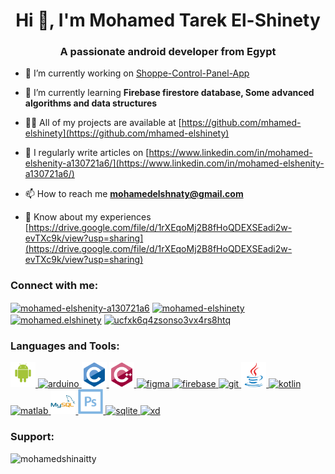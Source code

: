 <h1 align="center">Hi 👋, I'm Mohamed Tarek El-Shinety</h1>
<h3 align="center">A passionate android developer from Egypt</h3>

- 🔭 I’m currently working on [Shoppe-Control-Panel-App](https://github.com/mhamed-elshinety/ShoppeControlPanel)

- 🌱 I’m currently learning **Firebase firestore database, Some advanced algorithms and data structures**

- 👨‍💻 All of my projects are available at [https://github.com/mhamed-elshinety](https://github.com/mhamed-elshinety)

- 📝 I regularly write articles on [https://www.linkedin.com/in/mohamed-elshenity-a130721a6/](https://www.linkedin.com/in/mohamed-elshenity-a130721a6/)

- 📫 How to reach me **mohamedelshnaty@gmail.com**

- 📄 Know about my experiences [https://drive.google.com/file/d/1rXEqoMj2B8fHoQDEXSEadi2w-evTXc9k/view?usp=sharing](https://drive.google.com/file/d/1rXEqoMj2B8fHoQDEXSEadi2w-evTXc9k/view?usp=sharing)

<h3 align="left">Connect with me:</h3>
<p align="left">
<a href="https://linkedin.com/in/mohamed-elshenity-a130721a6" target="blank"><img align="center" src="https://raw.githubusercontent.com/rahuldkjain/github-profile-readme-generator/master/src/images/icons/Social/linked-in-alt.svg" alt="mohamed-elshenity-a130721a6" height="30" width="40" /></a>
<a href="https://stackoverflow.com/users/mohamed-elshinety" target="blank"><img align="center" src="https://raw.githubusercontent.com/rahuldkjain/github-profile-readme-generator/master/src/images/icons/Social/stack-overflow.svg" alt="mohamed-elshinety" height="30" width="40" /></a>
<a href="https://fb.com/mohamed.elshinety" target="blank"><img align="center" src="https://raw.githubusercontent.com/rahuldkjain/github-profile-readme-generator/master/src/images/icons/Social/facebook.svg" alt="mohamed.elshinety" height="30" width="40" /></a>
<a href="https://www.youtube.com/c/ucfxk6q4zsonso3vx4rs8htq" target="blank"><img align="center" src="https://raw.githubusercontent.com/rahuldkjain/github-profile-readme-generator/master/src/images/icons/Social/youtube.svg" alt="ucfxk6q4zsonso3vx4rs8htq" height="30" width="40" /></a>
</p>

<h3 align="left">Languages and Tools:</h3>
<p align="left"> <a href="https://developer.android.com" target="_blank" rel="noreferrer"> <img src="https://raw.githubusercontent.com/devicons/devicon/master/icons/android/android-original-wordmark.svg" alt="android" width="40" height="40"/> </a> <a href="https://www.arduino.cc/" target="_blank" rel="noreferrer"> <img src="https://cdn.worldvectorlogo.com/logos/arduino-1.svg" alt="arduino" width="40" height="40"/> </a> <a href="https://www.cprogramming.com/" target="_blank" rel="noreferrer"> <img src="https://raw.githubusercontent.com/devicons/devicon/master/icons/c/c-original.svg" alt="c" width="40" height="40"/> </a> <a href="https://www.w3schools.com/cpp/" target="_blank" rel="noreferrer"> <img src="https://raw.githubusercontent.com/devicons/devicon/master/icons/cplusplus/cplusplus-original.svg" alt="cplusplus" width="40" height="40"/> </a> <a href="https://www.figma.com/" target="_blank" rel="noreferrer"> <img src="https://www.vectorlogo.zone/logos/figma/figma-icon.svg" alt="figma" width="40" height="40"/> </a> <a href="https://firebase.google.com/" target="_blank" rel="noreferrer"> <img src="https://www.vectorlogo.zone/logos/firebase/firebase-icon.svg" alt="firebase" width="40" height="40"/> </a> <a href="https://git-scm.com/" target="_blank" rel="noreferrer"> <img src="https://www.vectorlogo.zone/logos/git-scm/git-scm-icon.svg" alt="git" width="40" height="40"/> </a> <a href="https://www.java.com" target="_blank" rel="noreferrer"> <img src="https://raw.githubusercontent.com/devicons/devicon/master/icons/java/java-original.svg" alt="java" width="40" height="40"/> </a> <a href="https://kotlinlang.org" target="_blank" rel="noreferrer"> <img src="https://www.vectorlogo.zone/logos/kotlinlang/kotlinlang-icon.svg" alt="kotlin" width="40" height="40"/> </a> <a href="https://www.mathworks.com/" target="_blank" rel="noreferrer"> <img src="https://upload.wikimedia.org/wikipedia/commons/2/21/Matlab_Logo.png" alt="matlab" width="40" height="40"/> </a> <a href="https://www.mysql.com/" target="_blank" rel="noreferrer"> <img src="https://raw.githubusercontent.com/devicons/devicon/master/icons/mysql/mysql-original-wordmark.svg" alt="mysql" width="40" height="40"/> </a> <a href="https://www.photoshop.com/en" target="_blank" rel="noreferrer"> <img src="https://raw.githubusercontent.com/devicons/devicon/master/icons/photoshop/photoshop-line.svg" alt="photoshop" width="40" height="40"/> </a> <a href="https://www.sqlite.org/" target="_blank" rel="noreferrer"> <img src="https://www.vectorlogo.zone/logos/sqlite/sqlite-icon.svg" alt="sqlite" width="40" height="40"/> </a> <a href="https://www.adobe.com/products/xd.html" target="_blank" rel="noreferrer"> <img src="https://cdn.worldvectorlogo.com/logos/adobe-xd.svg" alt="xd" width="40" height="40"/> </a> </p>

<h3 align="left">Support:</h3>
<p><a href="https://www.buymeacoffee.com/mohamedshinaitty"> <img align="left" src="https://cdn.buymeacoffee.com/buttons/v2/default-yellow.png" height="50" width="210" alt="mohamedshinaitty" /></a></p><br><br>

